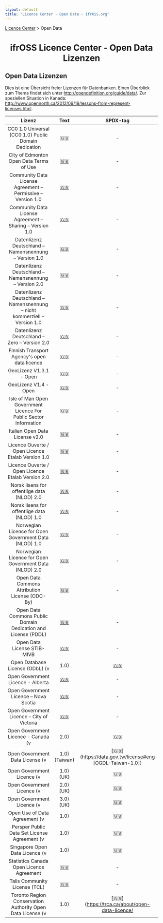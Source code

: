 ```yaml
---
layout: default
title: "Licence Center - Open Data - ifrOSS.org"
---
```


<!---

Neue Lizenzen können mit der folgenden Template eingefügt werden:

| Lizenzname | [🇬🇧](link) | SPDX-Tag |

Emojis für die Links können von https://emojipedia.org kopiert werden

--->

<p><a href="/ifrOSS/Pages/licence_center/de">Licence Center</a> > Open Data<br></p>

<h1 style="text-align: center;">ifrOSS Licence Center - Open Data Lizenzen</h1>

## Open Data Lizenzen

Dies ist eine Übersicht freier Lizenzen für Datenbanken. Einen Überblick zum Thema findet sich unter http://opendefinition.org/guide/data/. Zur speziellen Situation in Kanada: http://www.opennorth.ca/2012/09/19/lessons-from-represent-licenses.html. 

| Lizenz | Text | SPDX-tag |
|:---:|:---:|:---:|
| CC0 1.0 Universal (CC0 1.0) Public Domain Dedication | [🇬🇧](https://creativecommons.org/publicdomain/zero/1.0/legalcode) | - |
| City of Edmonton Open Data Terms of Use | [🇬🇧](https://data.edmonton.ca/stories/s/City-of-Edmonton-Open-Data-Terms-of-Use/msh8-if28/ ) | - |
| Community Data License Agreement – Permissive – Version 1.0 | [🇬🇧](https://cdla.io/permissive-1-0/) | - |
| Community Data License Agreement – Sharing – Version 1.0 | [🇬🇧](https://cdla.io/sharing-1-0/) | - |
| Datenlizenz Deutschland – Namensnennung – Version 1.0 | [🇬🇧](https://www.govdata.de/dl-de/by-1-0) | - |
| Datenlizenz Deutschland – Namensnennung – Version 2.0 | [🇬🇧](https://www.govdata.de/dl-de/by-2-0) | - |
| Datenlizenz Deutschland – Namensnennung – nicht kommerziell – Version 1.0 | [🇬🇧](https://www.govdata.de/dl-de/by-nc-1-0) | - |
| Datenlizenz Deutschland – Zero – Version 2.0 | [🇬🇧](https://www.govdata.de/dl-de/zero-2-0) | - |
| Finnish Transport Agency's open data licence | [🇬🇧](https://www.trafi.fi/en/information_services/open_data/open_data_licence) | - |
| GeoLizenz V1.3.1 - Open | [🇬🇧](https://web.archive.org/web/20160914094139/http://geolizenz.org/modules/geolizenz/docs/1.3.1/GeoLizenz_V1.3_Open_050615_V1.pdf) | - |
| GeoLizenz V1.4 - Open | [🇬🇧](https://www.bmwi.de/Redaktion/DE/Downloads/G/geolizenz-v1-4-open.html) | - |
| Isle of Man Open Government Licence For Public Sector Information | [🇬🇧](https://www.gov.im/about-this-site/open-government-licence/) | - |
| Italian Open Data License v2.0  | [🇬🇧](http://www.sinanet.isprambiente.it/it/italian-open-data-license-v2.0) | - |
| Licence Ouverte / Open Licence Etalab Version 1.0 | [🇬🇧](https://www.etalab.gouv.fr/wp-content/uploads/2014/05/Licence_Ouverte.pdf) | - |
| Licence Ouverte / Open Licence Etalab Version 2.0 | [🇬🇧](https://www.etalab.gouv.fr/wp-content/uploads/2017/04/ETALAB-Licence-Ouverte-v2.0.pdf) | - |
| Norsk lisens for offentlige data (NLOD) 2.0 | [🇬🇧](https://data.norge.no/nlod/no/2.0) | - |
| Norsk lisens for offentlige data (NLOD) 1.0 | [🇬🇧](https://web.archive.org/web/20170204210951/https://data.norge.no/nlod/no/1.0) | - |
| Norwegian Licence for Open Government Data (NLOD) 1.0 | [🇬🇧](https://data.norge.no/nlod/en/1.0) | - |
| Norwegian Licence for Open Government Data (NLOD) 2.0 | [🇬🇧](https://data.norge.no/nlod/en/2.0) | - |
| Open Data Commons Attribution License (ODC-By) | [🇬🇧](https://opendatacommons.org/licenses/by/1.0/) | - |
| Open Data Commons Public Domain Dedication and License (PDDL) | [🇬🇧](https://opendatacommons.org/licenses/pddl/1.0/) | - |
| Open Data License STIB-MIVB | [🇬🇧](https://opendata.stib-mivb.be/store/license) | - |
| Open Database License (ODbL) (v| 1.0) | [🇬🇧](https://opendatacommons.org/licenses/odbl/1.0/) | - |
| Open Government Licence - Alberta | [🇬🇧](https://open.alberta.ca/licence) | - |
| Open Government Licence – Nova Scotia | [🇬🇧](https://novascotia.ca/opendata/licence.asp) | - |
| Open Government Licence – City of Victoria | [🇬🇧](http://www.victoria.ca/EN/main/online-services/open-data-catalogue/open-data-licence.html) | - |
| Open Government Licence - Canada (v| 2.0) | [🇬🇧](https://open.canada.ca/en/open-government-licence-canada) | - |
| Open Government Data License (v| 1.0) (Taiwan) | [🇬🇧](https://data.gov.tw/license#eng [OGDL-Taiwan-1.0]) | - |
| Open Government Licence (v| 1.0) (UK) | [🇬🇧](https://www.nationalarchives.gov.uk/doc/open-government-licence/version/1/) | - |
| Open Government Licence (v| 2.0) (UK) | [🇬🇧](https://www.nationalarchives.gov.uk/doc/open-government-licence/version/2/) | - |
| Open Government Licence (v| 3.0) (UK) | [🇬🇧](http://www.nationalarchives.gov.uk/doc/open-government-licence/version/3/) | - |
| Open Use of Data Agreement (v| 1.0) | [🇬🇧](https://cdla.dev/open-use-of-data-agreement-v1-0/) | - |
| Persper Public Data Set License Agreement (v| 1.0) | [🇬🇧](https://www.persper.org/pdl-v1) | - |
| Singapore Open Data Licence (v| 1.0) | [🇬🇧](https://data.gov.sg/open-data-licence) | - |
| Statistics Canada Open Licence Agreement | [🇬🇧](https://www.statcan.gc.ca/eng/reference/licence) | - |
| Talis Community License (TCL) | [🇬🇧](http://web.archive.org/web/20130923083859/http://tdnarchive.capita-libraries.co.uk/tcl) | - |
| Toronto Region Conservation Authority Open Data License (v| 1.0) | [🇬🇧](https://trca.ca/about/open-data-licence/ | - |
